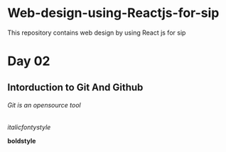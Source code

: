 # Web-design-using-Reactjs-for-sip
This repository contains web design by using React js for sip
# Day 02
## Intorduction to Git And Github
###### Git is an opensource tool

*italicfontystyle*

**boldstyle**
